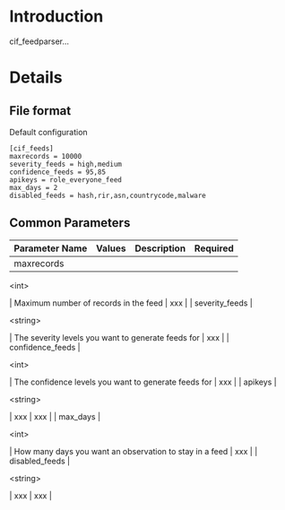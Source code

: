 # Introduction #

cif\_feedparser...

# Details #

## File format ##

Default configuration

```
[cif_feeds]
maxrecords = 10000
severity_feeds = high,medium
confidence_feeds = 95,85
apikeys = role_everyone_feed
max_days = 2
disabled_feeds = hash,rir,asn,countrycode,malware
```

## Common Parameters ##
| Parameter Name | Values | Description | Required |
|:---------------|:-------|:------------|:---------|
| maxrecords     | 

&lt;int&gt;

 | Maximum number of records in the feed | xxx      |
| severity\_feeds | 

&lt;string&gt;

 | The severity levels you want to generate feeds for | xxx      |
| confidence\_feeds | 

&lt;int&gt;

 | The confidence levels you want to generate feeds for | xxx      |
| apikeys        | 

&lt;string&gt;

 | xxx         | xxx      |
| max\_days      | 

&lt;int&gt;

 | How many days you want an observation to stay in a feed | xxx      |
| disabled\_feeds | 

&lt;string&gt;

 | xxx         | xxx      |